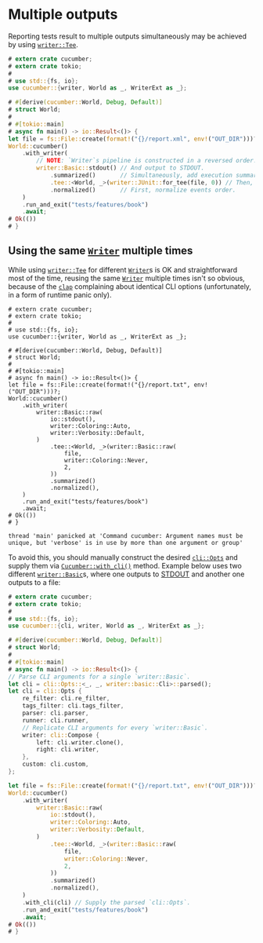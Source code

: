 Multiple outputs
================

Reporting tests result to multiple outputs simultaneously may be achieved by using [`writer::Tee`].

```rust
# extern crate cucumber;
# extern crate tokio;
#
# use std::{fs, io};
use cucumber::{writer, World as _, WriterExt as _};

# #[derive(cucumber::World, Debug, Default)]
# struct World;
#
# #[tokio::main]
# async fn main() -> io::Result<()> {
let file = fs::File::create(format!("{}/report.xml", env!("OUT_DIR")))?;
World::cucumber()
    .with_writer(
        // NOTE: `Writer`s pipeline is constructed in a reversed order.
        writer::Basic::stdout() // And output to STDOUT.
            .summarized()       // Simultaneously, add execution summary.
            .tee::<World, _>(writer::JUnit::for_tee(file, 0)) // Then, output to XML file.
            .normalized()       // First, normalize events order.
    )
    .run_and_exit("tests/features/book")
    .await;
# Ok(())
# }
```




## Using the same [`Writer`] multiple times

While using [`writer::Tee`] for different [`Writer`]s is OK and straightforward most of the time, reusing the same [`Writer`] multiple times isn't so obvious, because of the [`clap`] complaining about identical CLI options (unfortunately, in a form of runtime panic only).
```rust,should_panic
# extern crate cucumber;
# extern crate tokio;
#
# use std::{fs, io};
use cucumber::{writer, World as _, WriterExt as _};

# #[derive(cucumber::World, Debug, Default)]
# struct World;
#
# #[tokio::main]
# async fn main() -> io::Result<()> {
let file = fs::File::create(format!("{}/report.txt", env!("OUT_DIR")))?;
World::cucumber()
    .with_writer(
        writer::Basic::raw(
            io::stdout(),
            writer::Coloring::Auto,
            writer::Verbosity::Default,
        )
            .tee::<World, _>(writer::Basic::raw(
                file,
                writer::Coloring::Never,
                2,
            ))
            .summarized()
            .normalized(),
    )
    .run_and_exit("tests/features/book")
    .await;
# Ok(())
# }
```
```text
thread 'main' panicked at 'Command cucumber: Argument names must be unique, but 'verbose' is in use by more than one argument or group'
```

To avoid this, you should manually construct the desired [`cli::Opts`] and supply them via [`Cucumber::with_cli()`] method. Example below uses two different [`writer::Basic`]s, where one outputs to [STDOUT] and another one outputs to a file:
```rust
# extern crate cucumber;
# extern crate tokio;
#
# use std::{fs, io};
use cucumber::{cli, writer, World as _, WriterExt as _};

# #[derive(cucumber::World, Debug, Default)]
# struct World;
#
# #[tokio::main]
# async fn main() -> io::Result<()> {
// Parse CLI arguments for a single `writer::Basic`.
let cli = cli::Opts::<_, _, writer::basic::Cli>::parsed();
let cli = cli::Opts {
    re_filter: cli.re_filter,
    tags_filter: cli.tags_filter,
    parser: cli.parser,
    runner: cli.runner,
    // Replicate CLI arguments for every `writer::Basic`. 
    writer: cli::Compose {
        left: cli.writer.clone(),
        right: cli.writer,
    },
    custom: cli.custom,
};

let file = fs::File::create(format!("{}/report.txt", env!("OUT_DIR")))?;
World::cucumber()
    .with_writer(
        writer::Basic::raw(
            io::stdout(),
            writer::Coloring::Auto,
            writer::Verbosity::Default,
        )
            .tee::<World, _>(writer::Basic::raw(
                file,
                writer::Coloring::Never,
                2,
            ))
            .summarized()
            .normalized(),
    )
    .with_cli(cli) // Supply the parsed `cli::Opts`.
    .run_and_exit("tests/features/book")
    .await;
# Ok(())
# }
```




[`clap`]: https://docs.rs/clap
[`cli::Opts`]: https://docs.rs/cucumber/*/cucumber/cli/struct.Opts.html
[`Writer`]: https://docs.rs/cucumber/*/cucumber/writer/trait.Writer.html
[`writer::Basic`]: https://docs.rs/cucumber/*/cucumber/writer/struct.Basic.html
[`writer::Tee`]: https://docs.rs/cucumber/*/cucumber/writer/struct.Tee.html
[`Cucumber::with_cli()`]: https://docs.rs/cucumber/*/cucumber/struct.Cucumber.html#method.with_cli
[STDOUT]: https://en.wikipedia.org/wiki/Standard_streams#Standard_output_(stdout)
